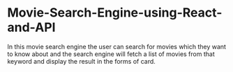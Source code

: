 # Movie-Search-Engine-using-React-and-API
 In this movie search engine the user can search for movies which they want to know about and the search engine will fetch a list of movies from that keyword and display the result in the forms of card. 
